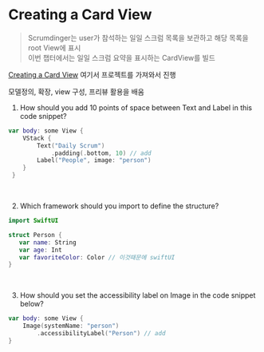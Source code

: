 # Creating a Card View

> Scrumdinger는 user가 참석하는 일일 스크럼 목록을 보관하고 해당 목록을 root View에 표시
> <br/>
> 이번 챕터에서는 일일 스크럼 요약을 표시하는 CardView를 빌드
> <br/>

[Creating a Card View](https://developer.apple.com/tutorials/app-dev-training/creating-a-card-view) 여기서 프로젝트를 가져와서 진행
<br/>

모델정의, 확장, view 구성, 프리뷰 활용을 배움
<br/>

1. How should you add 10 points of space between Text and Label in this code snippet?
   <br/>

```swift
var body: some View {
    VStack {
        Text("Daily Scrum")
            .padding(.bottom, 10) // add
        Label("People", image: "person")
    }
 }
```

<br/>

2. Which framework should you import to define the structure?
   <br/>

```swift
import SwiftUI

struct Person {
   var name: String
   var age: Int
   var favoriteColor: Color // 이것때문에 swiftUI
}
```

<br/>

3. How should you set the accessibility label on Image in the code snippet below?
   <br/>

```swift
var body: some View {
    Image(systemName: "person")
        .accessibilityLabel("Person") // add
}
```

<br/>
